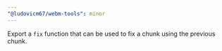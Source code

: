 ```yaml
---
"@ludovicm67/webm-tools": minor
---
```


Export a `fix` function that can be used to fix a chunk using the previous chunk.
